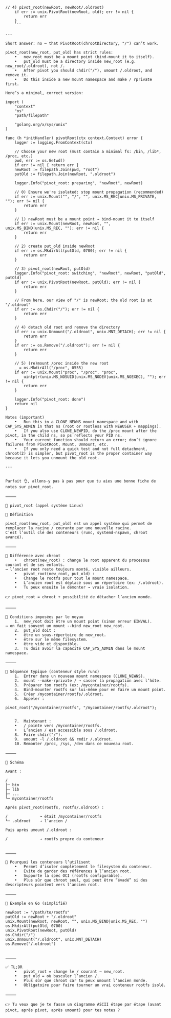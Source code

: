 ```
// 4) pivot_root(newRoot, newRoot/.oldroot)
	if err := unix.PivotRoot(newRoot, old); err != nil {
		return err
	}
	```

---

Short answer: no — that PivotRoot(chrootDirectory, "/") can’t work.

pivot_root(new_root, put_old) has strict rules:
	•	new_root must be a mount point (bind-mount it to itself).
	•	put_old must be a directory inside new_root (e.g. new_root/.oldroot), not /.
	•	After pivot you should chdir("/"), umount /.oldroot, and remove it.
	•	Do this inside a new mount namespace and make / rprivate first.

Here’s a minimal, correct version:

import (
	"context"
	"os"
	"path/filepath"

	"golang.org/x/sys/unix"
)

func (h *initHandler) pivotRoot(ctx context.Context) error {
	logger := logging.FromContext(ctx)

	// Choose your new root (must contain a minimal fs: /bin, /lib*, /proc, etc.)
	pwd, err := os.Getwd()
	if err != nil { return err }
	newRoot := filepath.Join(pwd, "root")
	putOld := filepath.Join(newRoot, ".oldroot")

	logger.Info("pivot_root: preparing", "newRoot", newRoot)

	// 0) Ensure we're isolated: stop mount propagation (recommended)
	if err := unix.Mount("", "/", "", unix.MS_REC|unix.MS_PRIVATE, ""); err != nil {
		return err
	}

	// 1) newRoot must be a mount point → bind-mount it to itself
	if err := unix.Mount(newRoot, newRoot, "", unix.MS_BIND|unix.MS_REC, ""); err != nil {
		return err
	}

	// 2) create put_old inside newRoot
	if err := os.MkdirAll(putOld, 0700); err != nil {
		return err
	}

	// 3) pivot_root(newRoot, putOld)
	logger.Info("pivot_root: switching", "newRoot", newRoot, "putOld", putOld)
	if err := unix.PivotRoot(newRoot, putOld); err != nil {
		return err
	}

	// From here, our view of "/" is newRoot; the old root is at "/.oldroot"
	if err := os.Chdir("/"); err != nil {
		return err
	}

	// 4) detach old root and remove the directory
	if err := unix.Unmount("/.oldroot", unix.MNT_DETACH); err != nil {
		return err
	}
	if err := os.Remove("/.oldroot"); err != nil {
		return err
	}

	// 5) (re)mount /proc inside the new root
	_ = os.MkdirAll("/proc", 0555)
	if err := unix.Mount("proc", "/proc", "proc",
		uintptr(unix.MS_NOSUID|unix.MS_NODEV|unix.MS_NOEXEC), ""); err != nil {
		return err
	}

	logger.Info("pivot_root: done")
	return nil
}

Notes (important)
	•	Run this in a CLONE_NEWNS mount namespace and with CAP_SYS_ADMIN in that ns (root or rootless with NEWUSER + mappings).
	•	If you also use CLONE_NEWPID, do the /proc mount after the pivot, in the child ns, so ps reflects your PID ns.
	•	Your current function should return an error; don’t ignore failures from PivotRoot, Mount, Unmount, etc.
	•	If you only need a quick test and not full detachment, chroot(2) is simpler, but pivot_root is the proper container way because it lets you unmount the old root.

---


Parfait 👌, allons-y pas à pas pour que tu aies une bonne fiche de notes sur pivot_root.

⸻

📌 pivot_root (appel système Linux)

🔹 Définition

pivot_root(new_root, put_old) est un appel système qui permet de remplacer la racine / courante par une nouvelle racine.
C’est l’outil clé des conteneurs (runc, systemd-nspawn, chroot avancé).

⸻

🔹 Différence avec chroot
	•	chroot(new_root) : change le root apparent du processus courant et de ses enfants.
→ l’ancien root reste toujours monté, visible ailleurs.
	•	pivot_root(new_root, put_old) :
	•	Change le rootfs pour tout le mount namespace.
	•	L’ancien root est déplacé sous un répertoire (ex: /.oldroot).
	•	Tu peux ensuite le démonter → vraie isolation.

👉 pivot_root = chroot + possibilité de détacher l’ancien monde.

⸻

🔹 Conditions imposées par le noyau
	1.	new_root doit être un mount point (sinon erreur EINVAL).
→ on fait souvent un mount --bind new_root new_root.
	2.	put_old doit :
	•	être un sous-répertoire de new_root.
	•	être sur le même filesystem.
	•	être vide et disponible.
	3.	Tu dois avoir la capacité CAP_SYS_ADMIN dans le mount namespace.

⸻

🔹 Séquence typique (conteneur style runc)
	1.	Entrer dans un nouveau mount namespace (CLONE_NEWNS).
	2.	mount --make-rprivate / → casser la propagation avec l’hôte.
	3.	Préparer ton rootfs (ex: /mycontainer/rootfs).
	4.	Bind-mounter rootfs sur lui-même pour en faire un mount point.
	5.	Créer /mycontainer/rootfs/.oldroot.
	6.	Appeler :

pivot_root("/mycontainer/rootfs", "/mycontainer/rootfs/.oldroot");


	7.	Maintenant :
	•	/ pointe vers /mycontainer/rootfs.
	•	L’ancien / est accessible sous /.oldroot.
	8.	Faire chdir("/").
	9.	umount -l /.oldroot && rmdir /.oldroot.
	10.	Remonter /proc, /sys, /dev dans ce nouveau root.

⸻

🔹 Schéma

Avant :

/
├─ bin
├─ lib
├─ ...
└─ mycontainer/rootfs

Après pivot_root(rootfs, rootfs/.oldroot) :

/              → était /mycontainer/rootfs
└─ .oldroot    → l’ancien /

Puis après umount /.oldroot :

/              → rootfs propre du conteneur


⸻

🔹 Pourquoi les conteneurs l’utilisent
	•	Permet d’isoler complètement le filesystem du conteneur.
	•	Évite de garder des références à l’ancien root.
	•	Supporte la spéc OCI (rootfs configurable).
	•	Plus sûr que chroot seul, qui peut être “évadé” si des descripteurs pointent vers l’ancien root.

⸻

🔹 Exemple en Go (simplifié)

newRoot := "/path/to/rootfs"
putOld := newRoot + "/.oldroot"
unix.Mount(newRoot, newRoot, "", unix.MS_BIND|unix.MS_REC, "")
os.MkdirAll(putOld, 0700)
unix.PivotRoot(newRoot, putOld)
os.Chdir("/")
unix.Unmount("/.oldroot", unix.MNT_DETACH)
os.Remove("/.oldroot")


⸻

✅ TL;DR
	•	pivot_root = change le / courant → new_root.
	•	put_old = où basculer l’ancien /.
	•	Plus sûr que chroot car tu peux umount l’ancien monde.
	•	Obligatoire pour faire tourner un vrai conteneur rootfs isolé.

⸻

👉 Tu veux que je te fasse un diagramme ASCII étape par étape (avant pivot, après pivot, après umount) pour tes notes ?